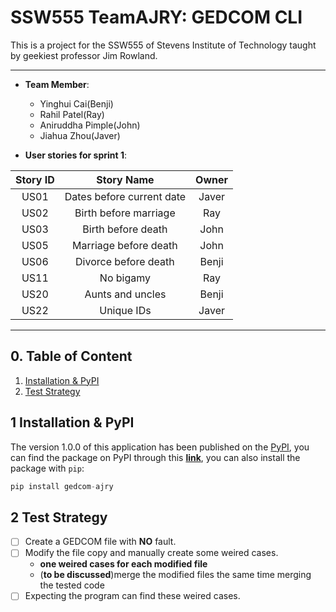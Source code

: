 # SSW555 TeamAJRY: GEDCOM CLI

This is a project for the SSW555 of Stevens Institute of Technology taught by geekiest professor Jim Rowland.

---
- **Team Member**:
  - Yinghui Cai(Benji)
  - Rahil Patel(Ray)
  - Aniruddha Pimple(John)
  - Jiahua Zhou(Javer)

- **User stories for sprint 1**:

|Story ID|Story Name|Owner|
|:---:|:---:|:---:|
|US01|Dates before current date|Javer|
|US02|Birth before marriage|Ray|
|US03|Birth before death|John|
|US05|Marriage before death|John|
|US06|Divorce before death|Benji|
|US11|No bigamy|Ray|
|US20|Aunts and uncles|Benji|
|US22|Unique IDs|Javer|

---

## 0. Table of Content

1. [Installation & PyPI](#1-installation--pypi)
2. [Test Strategy](#2-test-strategy)

## 1 Installation & PyPI

The version 1.0.0 of this application has been published on the [PyPI](https://pypi.org), you can find the package on PyPI through this [**link**](https://pypi.org/project/GEDCOM-Benji/), you can also install the package with `pip`:

```py
pip install gedcom-ajry
```

## 2 Test Strategy 

- [ ] Create a GEDCOM file with **NO** fault.
- [ ] Modify the file copy and manually create some weired cases.
  - **one weired cases for each modified file**
  - (**to be discussed**)merge the modified files the same time merging the tested code
- [ ] Expecting the program can find these weired cases.
